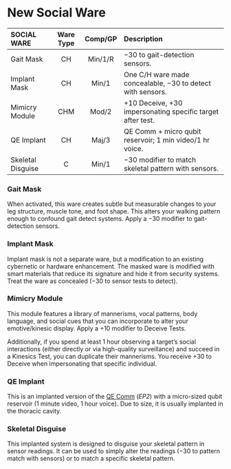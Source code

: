 # New Social Ware

| SOCIAL WARE       | Ware Type | Comp/<!-- CLEANED wbr -->GP | Description                                                |
| :---------------- | :-------: | :----------: | :--------------------------------------------------------- |
| Gait Mask         |    CH     |   Min/1/R    | −30 to gait-detection sensors.                             |
| Implant Mask      |    CH     |    Min/1     | One C/H ware made concealable, −30 to detect with sensors. |
| Mimicry Module    |    CHM    |    Mod/2     | +10 Deceive, +30 impersonating specific target after test. |
| QE Implant        |    CH     |    Maj/3     | QE Comm + micro qubit reservoir; 1 min video/1 hr voice.   |
| Skeletal Disguise |     C     |    Min/1     | −30 modifier to match skeletal pattern with sensors.       |

### Gait Mask

When activated, this ware creates subtle but measurable changes to your leg structure, muscle tone, and foot shape. This alters your walking pattern enough to confound gait detect systems. Apply a −30 modifier to gait-detection sensors.

### Implant Mask

Implant mask is not a separate ware, but a modification to an existing cybernetic or hardware enhancement. The masked ware is modified with smart materials that reduce its signature and hide it from security systems. Treat the ware as concealed (−30 to sensor tests to detect).

### Mimicry Module

This module features a library of mannerisms, vocal patterns, body language, and social cues that you can incorporate to alter your emotive/kinesic display. Apply a +10 modifier to Deceive Tests.

Additionally, if you spend at least 1 hour observing a target’s social interactions (either directly or via high-quality surveillance) and succeed in a Kinesics Test, you can duplicate their mannerisms. You receive +30 to Deceive when impersonating that specific
individual.

### QE Implant

This is an implanted version of the [QE Comm](../../../16/16-comms-and-mesh-gear.md#quantum-entangled-communication) (_EP2_) with a micro-sized qubit reservoir (1 minute video, 1 hour voice). Due to size, it is usually implanted in the thoracic cavity.

### Skeletal Disguise

This implanted system is designed to disguise your skeletal pattern in sensor readings. It can be used to simply alter the readings (−30 to pattern match with sensors) or to match a specific skeletal pattern.
